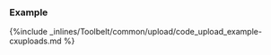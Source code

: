 <!-- post: -->


### Example

{%include _inlines/Toolbelt/common/upload/code_upload_example-cxuploads.md %}
